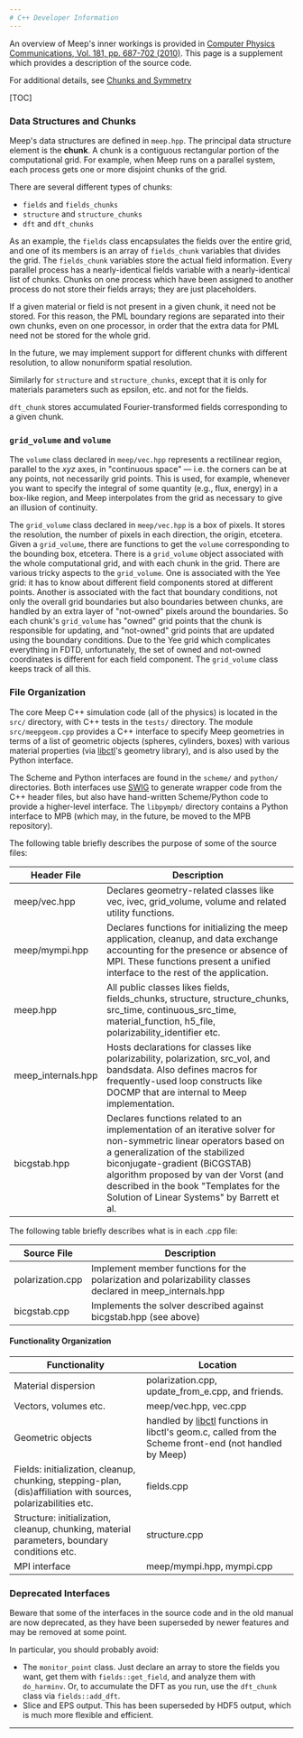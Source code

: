 ```yaml
---
# C++ Developer Information
---
```


An overview of Meep's inner workings is provided in [Computer Physics Communications, Vol. 181, pp. 687-702 (2010)](http://ab-initio.mit.edu/~oskooi/papers/Oskooi10.pdf). This page is a supplement which provides a description of the source code.

For additional details, see [Chunks and Symmetry](Chunks_and_Symmetry.md)

[TOC]

### Data Structures and Chunks

Meep's data structures are defined in `meep.hpp`. The principal data structure element is the **chunk**. A chunk is a contiguous rectangular portion of the computational grid. For example, when Meep runs on a parallel system, each process gets one or more disjoint chunks of the grid.

There are several different types of chunks:

-   `fields` and `fields_chunks`
-   `structure` and `structure_chunks`
-   `dft` and `dft_chunks`

As an example, the `fields` class encapsulates the fields over the entire grid, and one of its members is an array of `fields_chunk` variables that divides the grid. The `fields_chunk` variables store the actual field information. Every parallel process has a nearly-identical fields variable with a nearly-identical list of chunks. Chunks on one process which have been assigned to another process do not store their fields arrays; they are just placeholders.

If a given material or field is not present in a given chunk, it need not be stored. For this reason, the PML boundary regions are separated into their own chunks, even on one processor, in order that the extra data for PML need not be stored for the whole grid.

In the future, we may implement support for different chunks with different resolution, to allow nonuniform spatial resolution.

Similarly for `structure` and `structure_chunks`, except that it is only for materials parameters such as epsilon, etc. and not for the fields.

`dft_chunk` stores accumulated Fourier-transformed fields corresponding to a given chunk.

### `grid_volume` and `volume`

The `volume` class declared in `meep/vec.hpp` represents a rectilinear region, parallel to the $xyz$ axes, in "continuous space" &mdash; i.e. the corners can be at any points, not necessarily grid points. This is used, for example, whenever you want to specify the integral of some quantity (e.g., flux, energy) in a box-like region, and Meep interpolates from the grid as necessary to give an illusion of continuity.

The `grid_volume` class declared in `meep/vec.hpp` is a box of pixels. It stores the resolution, the number of pixels in each direction, the origin, etcetera. Given a `grid_volume`, there are functions to get the `volume` corresponding to the bounding box, etcetera. There is a `grid_volume` object associated with the whole computational grid, and with each chunk in the grid. There are various tricky aspects to the `grid_volume`. One is associated with the Yee grid: it has to know about different field components stored at different points. Another is associated with the fact that boundary conditions, not only the overall grid boundaries but also boundaries between chunks, are handled by an extra layer of "not-owned" pixels around the boundaries. So each chunk's `grid_volume` has "owned" grid points that the chunk is responsible for updating, and "not-owned" grid points that are updated using the boundary conditions. Due to the Yee grid which complicates everything in FDTD, unfortunately, the set of owned and not-owned coordinates is different for each field component. The `grid_volume` class keeps track of all this.

### File Organization

The core Meep C++ simulation code (all of the physics) is located in the `src/` directory, with C++
tests in the `tests/` directory.  The module `src/meepgeom.cpp` provides a C++ interface to specify Meep
geometries in terms of a list of geometric objects (spheres, cylinders, boxes) with various
material properties (via [libctl](https://libctl.readthedocs.io)'s geometry library), and is
also used by the Python interface.

The Scheme and Python interfaces are found in the `scheme/` and `python/` directories. Both interfaces use [SWIG](http://www.swig.org/) to generate wrapper code from the C++ header files,
but also have hand-written Scheme/Python code to provide a higher-level interface.  The `libpympb/`
directory contains a Python interface to MPB (which may, in the future, be moved to the MPB repository).

The following table briefly describes the purpose of some of the source files:

| Header File         | Description                                                                                                                                                                                                                                                                                                           |
|---------------------|-----------------------------------------------------------------------------------------------------------------------------------------------------------------------------------------------------------------------------------------------------------------------------------------------------------------------|
| meep/vec.hpp        | Declares geometry-related classes like vec, ivec, grid_volume, volume and related utility functions.                                                                                                                                                                                                                 |
| meep/mympi.hpp      | Declares functions for initializing the meep application, cleanup, and data exchange accounting for the presence or absence of MPI. These functions present a unified interface to the rest of the application.                                                                                                       |
| meep.hpp            | All public classes likes fields, fields_chunks, structure, structure_chunks, src_time, continuous_src_time, material_function, h5_file, polarizability_identifier etc.                                                                                                                                        |
| meep_internals.hpp | Hosts declarations for classes like polarizability, polarization, src_vol, and bandsdata. Also defines macros for frequently-used loop constructs like DOCMP that are internal to Meep implementation.                                                                                                               |
| bicgstab.hpp        | Declares functions related to an implementation of an iterative solver for non-symmetric linear operators based on a generalization of the stabilized biconjugate-gradient (BiCGSTAB) algorithm proposed by van der Vorst (and described in the book "Templates for the Solution of Linear Systems" by Barrett et al. |

The following table briefly describes what is in each .cpp file:

| Source File      | Description                                                                                                |
|------------------|------------------------------------------------------------------------------------------------------------|
| polarization.cpp | Implement member functions for the polarization and polarizability classes declared in meep_internals.hpp |
| bicgstab.cpp     | Implements the solver described against bicgstab.hpp (see above)                                           |

#### Functionality Organization

| Functionality                                                                                                  | Location                                                                                                                     |
|----------------------------------------------------------------------------------------------------------------|------------------------------------------------------------------------------------------------------------------------------|
| Material dispersion                                                                                            | polarization.cpp, update_from_e.cpp, and friends.                                                                          |
| Vectors, volumes etc.                                                                                          | meep/vec.hpp, vec.cpp                                                                                                        |
| Geometric objects                                                                                              | handled by [libctl](https://github.com/NanoComp/libctl) functions in libctl's geom.c, called from the Scheme front-end (not handled by Meep) |
| Fields: initialization, cleanup, chunking, stepping-plan, (dis)affiliation with sources, polarizabilities etc. | fields.cpp                                                                                                                   |
| Structure: initialization, cleanup, chunking, material parameters, boundary conditions etc.                    | structure.cpp                                                                                                                |
| MPI interface                                                                                                  | meep/mympi.hpp, mympi.cpp                                                                                                    |

### Deprecated Interfaces

Beware that some of the interfaces in the source code and in the old manual are now deprecated, as they have been superseded by newer features and may be removed at some point.

In particular, you should probably avoid:

-   The `monitor_point` class. Just declare an array to store the fields you want, get them with `fields::get_field`, and analyze them with `do_harminv`. Or, to accumulate the DFT as you run, use the `dft_chunk` class via `fields::add_dft`.
-   Slice and EPS output. This has been superseded by HDF5 output, which is much more flexible and efficient.

---
